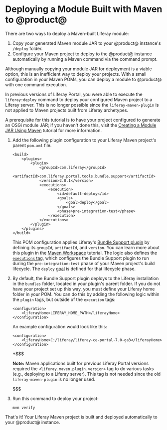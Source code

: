 # Deploying a Module Built with Maven to @product@

There are two ways to deploy a Maven-built Liferay module:

1.  Copy your generated Maven module JAR to your @product@ instance's
    `/deploy` folder.
2.  Configure your Maven project to deploy to the @product@ instance
    automatically by running a Maven command via the command prompt.

Although manually copying your module JAR for deployment is a viable option,
this is an inefficient way to deploy your projects. With a small configuration
in your Maven POMs, you can deploy a module to @product@ with one command
execution.

In previous versions of Liferay Portal, you were able to execute the
`liferay:deploy` command to deploy your configured Maven project to a Liferay
server. This is no longer possible since the `liferay-maven-plugin` is not
applied to Maven projects built from Liferay archetypes.

A prerequisite for this tutorial is to have your project configured to generate
an OSGi module JAR; if you haven't done this, visit the
[Creating a Module JAR Using Maven](/develop/tutorials/-/knowledge_base/7-0/creating-a-module-jar-using-maven)
tutorial for more information.

1.  Add the following plugin configuration to your Liferay Maven project's
    parent `pom.xml` file.

        <build>
            <plugins>
                <plugin>
                    <groupId>com.liferay</groupId>
                    <artifactId>com.liferay.portal.tools.bundle.support</artifactId>
                    <version>2.0.1</version>
                    <executions>
                        <execution>
                            <id>default-deploy</id>
                            <goals>
                                <goal>deploy</goal>
                            </goals>
                            <phase>pre-integration-test</phase>
                        </execution>
                    </executions>
                </plugin>
            </plugins>
        </build>

    This POM configuration applies Liferay's
    [Bundle Support plugin](https://repository.liferay.com/nexus/content/groups/public/com/liferay/com.liferay.portal.tools.bundle.support/)
    by defining its `groupId`, `artifactId`, and `version`. You can learn more
    about this plugin in the
    [Maven Workspace](/develop/tutorials/-/knowledge_base/7-0/maven-workspace)
    tutorial. The logic also defines the
    [`executions` tag](https://maven.apache.org/guides/mini/guide-configuring-plugins.html#Using_the_executions_Tag),
    which configures the Bundle Support plugin to run during the
    `pre-integration-test` phase of your Maven project's build lifecycle. The
    `deploy`
    [goal](http://maven.apache.org/guides/introduction/introduction-to-the-lifecycle.html#A_Build_Phase_is_Made_Up_of_Plugin_Goals)
    is defined for that lifecycle phase.

2.  By default, the Bundle Support plugin deploys to the Liferay installation
    in the `bundles` folder, located in your plugin's parent folder. If you do
    not have your project set up this way, you must define your Liferay home
    folder in your POM. You can do this by adding the following logic within the
    `plugin` tags, but outside of the `execution` tags:

        <configuration>
            <liferayHome>LIFERAY_HOME_PATH</liferayHome>
        </configuration>

    An example configuration would look like this:

        <configuration>
            <liferayHome>C:/liferay/liferay-ce-portal-7.0-ga3</liferayHome>
        </configuration>

    +$$$

    **Note:** Maven applications built for previous Liferay Portal versions
    required the `<liferay.maven.plugin.version>` tag to do various tasks (e.g.,
    deploying to a Liferay server). This tag is not needed since the old
    `liferay-maven-plugin` is no longer used.

    $$$

3.  Run this command to deploy your project:

        mvn verify

That's it! Your Liferay Maven project is built and deployed automatically to
your @product@ instance.
